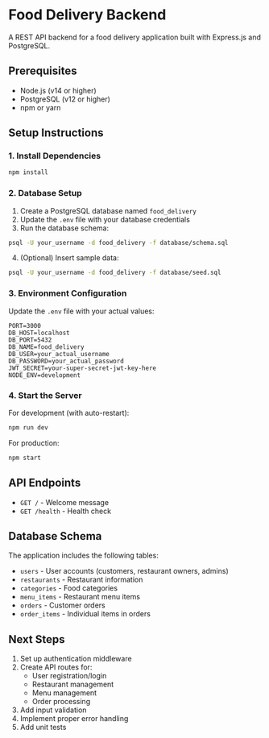 # Food Delivery Backend

A REST API backend for a food delivery application built with Express.js and PostgreSQL.

## Prerequisites

- Node.js (v14 or higher)
- PostgreSQL (v12 or higher)
- npm or yarn

## Setup Instructions

### 1. Install Dependencies

```bash
npm install
```

### 2. Database Setup

1. Create a PostgreSQL database named `food_delivery`
2. Update the `.env` file with your database credentials
3. Run the database schema:

```bash
psql -U your_username -d food_delivery -f database/schema.sql
```

4. (Optional) Insert sample data:

```bash
psql -U your_username -d food_delivery -f database/seed.sql
```

### 3. Environment Configuration

Update the `.env` file with your actual values:

```
PORT=3000
DB_HOST=localhost
DB_PORT=5432
DB_NAME=food_delivery
DB_USER=your_actual_username
DB_PASSWORD=your_actual_password
JWT_SECRET=your-super-secret-jwt-key-here
NODE_ENV=development
```

### 4. Start the Server

For development (with auto-restart):
```bash
npm run dev
```

For production:
```bash
npm start
```

## API Endpoints

- `GET /` - Welcome message
- `GET /health` - Health check

## Database Schema

The application includes the following tables:
- `users` - User accounts (customers, restaurant owners, admins)
- `restaurants` - Restaurant information
- `categories` - Food categories
- `menu_items` - Restaurant menu items
- `orders` - Customer orders
- `order_items` - Individual items in orders

## Next Steps

1. Set up authentication middleware
2. Create API routes for:
   - User registration/login
   - Restaurant management
   - Menu management
   - Order processing
3. Add input validation
4. Implement proper error handling
5. Add unit tests
